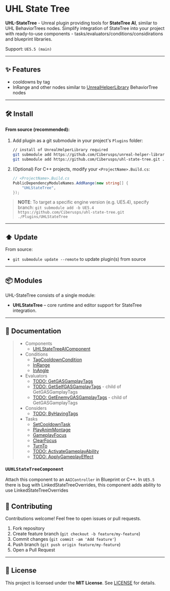 # UHL State Tree

**UHL-StateTree** - Unreal plugin providing tools for **StateTree AI**, similar to UHL BehaviorTrees nodes. Simplify integration of StateTree into your project with ready-to-use components - tasks/evaluators/conditions/considirations and blueprint libraries.

Support: `UE5.5 (main)`

---

## ✨ Features

- cooldowns by tag
- InRange and other nodes similar to [UnrealHelperLibrary](https://github.com/Ciberusps/unreal-helper-library) BehaviorTree nodes

---

## 🛠️ Install

#### From source (recommended):

1. Add plugin as a git submodule in your project's `Plugins` folder:

   ```bash
   // install of UnrealHelperLibrary required
   git submodule add https://github.com/Ciberusps/unreal-helper-library.git ./Plugins/UnrealHelperLibrary
   git submodule add https://github.com/Ciberusps/uhl-state-tree.git ./Plugins/UHLStateTree
   ```

2. (Optional) For C++ projects, modify your `<ProjectName>.Build.cs`:

   ```csharp
   // <ProjectName>.Build.cs
   PublicDependencyModuleNames.AddRange(new string[] {
       "UHLStateTree",
   });
   ```

> **NOTE**: To target a specific engine version (e.g. UE5.4), specify branch:
> `git submodule add -b UE5.4 https://github.com/Ciberusps/uhl-state-tree.git ./Plugins/UHLStateTree`

---

## ⬆️ Update

From source:

- `git submodule update --remote` to update plugin(s) from source

---

## 📦 Modules

UHL-StateTree consists of a single module:

- **UHLStateTree** – core runtime and editor support for StateTree integration.

---

## 📖 Documentation

> - Components
>   - [UHLStateTreeAIComponent](#UUHLStateTreeAIComponent)
> - Conditions
>   - [TagCooldownCondition](#TagCooldownCondition)
>   - [InRange]()
>   - [InAngle]()
> - Evaluators
>   - [TODO: GetGASGamplayTags]()
>   - [TODO: GetSelfGASGamplayTags]() - child of GetGASGamplayTags
>   - [TODO: GetEnemyGASGamplayTags]() - child of GetGASGamplayTags
> - Considers
>   - [TODO: ByHavingTags]()
> - Tasks
>   - [SetCooldownTask](#SetCooldownTask)
>   - [PlayAnimMontage]()
>   - [GameplayFocus]()
>   - [ClearFocus]()
>   - [TurnTo]()
>   - [TODO: ActivateGameplayAbility]()
>   - [TODO: ApplyGameplayEffect]()


### `UUHLStateTreeComponent`

Attach this component to an `AAIController` in Blueprint or C++.
In `UE5.5` there is bug with LinkedStateTreeOverrides, this component adds ability to use LinkedStateTreeOverrides  

## 🤝 Contributing

Contributions welcome! Feel free to open issues or pull requests.

1. Fork repository
2. Create feature branch (`git checkout -b feature/my-feature`)
3. Commit changes (`git commit -am 'Add feature'`)
4. Push branch (`git push origin feature/my-feature`)
5. Open a Pull Request

---

## 📄 License

This project is licensed under the **MIT License**. See [LICENSE](LICENSE) for details.
